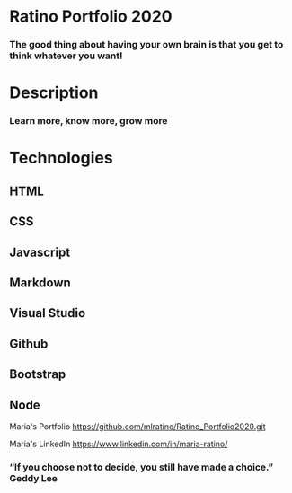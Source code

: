 # Ratino Portfolio 2020
### The good thing about having your own brain is that you get to think whatever you want!



# Description
### Learn more, know more, grow more

# Technologies

## HTML
## CSS
## Javascript
## Markdown
## Visual Studio 
## Github
## Bootstrap
## Node


Maria's Portfolio https://github.com/mlratino/Ratino_Portfolio2020.git

Maria's LinkedIn https://www.linkedin.com/in/maria-ratino/





### “If you choose not to decide, you still have made a choice.” Geddy Lee
